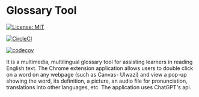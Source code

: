# Glossary Tool

[![License: MIT](https://img.shields.io/badge/License-MIT-yellow.svg)](https://opensource.org/licenses/MIT)

[![CircleCI](https://dl.circleci.com/status-badge/img/gh/Designers-Guild/glossary-tool/tree/master.svg?style=svg&circle-token=dea071ac23f268cbdddac6d29804ebd87a61f34f)](https://dl.circleci.com/status-badge/redirect/gh/Designers-Guild/glossary-tool/tree/master)

[![codecov](https://codecov.io/gh/Designers-Guild/glossary-tool/branch/Salmaan/graph/badge.svg?token=4EW0AE35X4)](https://codecov.io/gh/Designers-Guild/glossary-tool)


It is a multimedia, multilingual glossary tool for assisting learners in reading English text. The Chrome extension application allows users to double click on a word on any webpage (such as Canvas- Ulwazi) and view a pop-up showing the word, its definition, a picture, an audio file for pronunciation, translations into other
languages, etc. The application uses ChatGPT's api.

